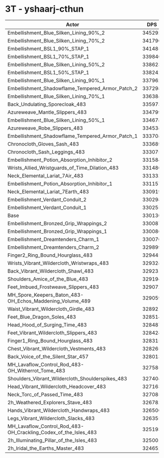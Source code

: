 # 3T - yshaarj-cthun
| Actor | DPS | Increase |
|---|:---:|:---:|
|Embellishment_Blue_Silken_Lining_90%_2|345292|4.59%|
|Embellishment_Blue_Silken_Lining_70%_2|341796|3.53%|
|Embellishment_BSL1_90%_STAP_1|341485|3.44%|
|Embellishment_BSL1_70%_STAP_1|339840|2.94%|
|Embellishment_Blue_Silken_Lining_50%_2|338623|2.57%|
|Embellishment_BSL1_50%_STAP_1|338242|2.46%|
|Embellishment_Blue_Silken_Lining_90%_1|337962|2.37%|
|Embellishment_Shadowflame_Tempered_Armor_Patch_2|337298|2.17%|
|Embellishment_Blue_Silken_Lining_70%_1|336384|1.89%|
|Back_Undulating_Sporecloak_483|335973|1.77%|
|Azureweave_Mantle_Slippers_483|334799|1.41%|
|Embellishment_Blue_Silken_Lining_50%_1|334678|1.38%|
|Azureweave_Robe_Slippers_483|334538|1.34%|
|Embellishment_Shadowflame_Tempered_Armor_Patch_1|333708|1.08%|
|Chronocloth_Gloves_Sash_483|333689|1.08%|
|Chronocloth_Sash_Leggings_483|333075|0.89%|
|Embellishment_Potion_Absorption_Inhibitor_2|331584|0.44%|
|Wrists_Allied_Wristguards_of_Time_Dilation_483|331480|0.41%|
|Neck_Elemental_Lariat_7Air_483|331332|0.36%|
|Embellishment_Potion_Absorption_Inhibitor_1|331157|0.31%|
|Neck_Elemental_Lariat_7Earth_483|330919|0.24%|
|Embellishment_Verdant_Conduit_2|330298|0.05%|
|Embellishment_Verdant_Conduit_1|330255|0.04%|
|Base|330130|0.00%|
|Embellishment_Bronzed_Grip_Wrappings_2|330087|-0.01%|
|Embellishment_Bronzed_Grip_Wrappings_1|330086|-0.01%|
|Embellishment_Dreamtenders_Charm_1|330070|-0.02%|
|Embellishment_Dreamtenders_Charm_2|329899|-0.07%|
|Finger2_Ring_Bound_Hourglass_483|329445|-0.21%|
|Wrists_Vibrant_Wildercloth_Wristwraps_483|329328|-0.24%|
|Back_Vibrant_Wildercloth_Shawl_483|329231|-0.27%|
|Shoulders_Amice_of_the_Blue_483|329194|-0.28%|
|Feet_Imbued_Frostweave_Slippers_483|329072|-0.32%|
|MH_Spore_Keepers_Baton_483-OH_Echos_Maddening_Volume_489|329059|-0.32%|
|Waist_Vibrant_Wildercloth_Girdle_483|328921|-0.37%|
|Feet_Blue_Dragon_Soles_483|328514|-0.49%|
|Head_Hood_of_Surging_Time_483|328487|-0.50%|
|Feet_Vibrant_Wildercloth_Slippers_483|328428|-0.52%|
|Finger1_Ring_Bound_Hourglass_483|328315|-0.55%|
|Chest_Vibrant_Wildercloth_Vestments_483|328265|-0.56%|
|Back_Voice_of_the_Silent_Star_457|328013|-0.64%|
|MH_Lavaflow_Control_Rod_483-OH_Witherrot_Tome_483|327585|-0.77%|
|Shoulders_Vibrant_Wildercloth_Shoulderspikes_483|327404|-0.83%|
|Head_Vibrant_Wildercloth_Headcover_483|327163|-0.90%|
|Neck_Torc_of_Passed_Time_483|327085|-0.92%|
|2h_Weathered_Explorers_Stave_483|326782|-1.01%|
|Hands_Vibrant_Wildercloth_Handwraps_483|326500|-1.10%|
|Legs_Vibrant_Wildercloth_Slacks_483|326355|-1.14%|
|MH_Lavaflow_Control_Rod_483-OH_Crackling_Codex_of_the_Isles_483|325193|-1.50%|
|2h_Illuminating_Pillar_of_the_Isles_483|325001|-1.55%|
|2h_Iridal_the_Earths_Master_483|324652|-1.66%|
